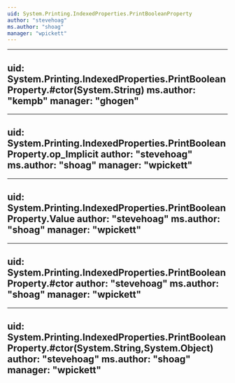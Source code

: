 ```yaml
---
uid: System.Printing.IndexedProperties.PrintBooleanProperty
author: "stevehoag"
ms.author: "shoag"
manager: "wpickett"
---
```


---
uid: System.Printing.IndexedProperties.PrintBooleanProperty.#ctor(System.String)
ms.author: "kempb"
manager: "ghogen"
---

---
uid: System.Printing.IndexedProperties.PrintBooleanProperty.op_Implicit
author: "stevehoag"
ms.author: "shoag"
manager: "wpickett"
---

---
uid: System.Printing.IndexedProperties.PrintBooleanProperty.Value
author: "stevehoag"
ms.author: "shoag"
manager: "wpickett"
---

---
uid: System.Printing.IndexedProperties.PrintBooleanProperty.#ctor
author: "stevehoag"
ms.author: "shoag"
manager: "wpickett"
---

---
uid: System.Printing.IndexedProperties.PrintBooleanProperty.#ctor(System.String,System.Object)
author: "stevehoag"
ms.author: "shoag"
manager: "wpickett"
---
